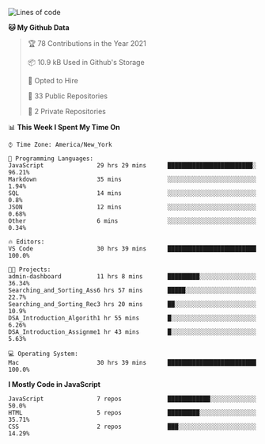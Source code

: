 <!--START_SECTION:waka-->
![Lines of code](https://img.shields.io/badge/From%20Hello%20World%20I%27ve%20Written-120847%20lines%20of%20code-blue)

**🐱 My Github Data** 

> 🏆 78 Contributions in the Year 2021
 > 
> 📦 10.9 kB Used in Github's Storage 
 > 
> 💼 Opted to Hire
 > 
> 📜 33 Public Repositories 
 > 
> 🔑 2 Private Repositories  
 > 
📊 **This Week I Spent My Time On** 

```text
⌚︎ Time Zone: America/New_York

💬 Programming Languages: 
JavaScript               29 hrs 29 mins      ████████████████████████░   96.21% 
Markdown                 35 mins             ░░░░░░░░░░░░░░░░░░░░░░░░░   1.94% 
SQL                      14 mins             ░░░░░░░░░░░░░░░░░░░░░░░░░   0.8% 
JSON                     12 mins             ░░░░░░░░░░░░░░░░░░░░░░░░░   0.68% 
Other                    6 mins              ░░░░░░░░░░░░░░░░░░░░░░░░░   0.34%

🔥 Editors: 
VS Code                  30 hrs 39 mins      █████████████████████████   100.0%

🐱‍💻 Projects: 
admin-dashboard          11 hrs 8 mins       █████████░░░░░░░░░░░░░░░░   36.34% 
Searching_and_Sorting_Ass6 hrs 57 mins       █████░░░░░░░░░░░░░░░░░░░░   22.7% 
Searching_and_Sorting_Rec3 hrs 20 mins       ██░░░░░░░░░░░░░░░░░░░░░░░   10.9% 
DSA_Introduction_Algorith1 hr 55 mins        █░░░░░░░░░░░░░░░░░░░░░░░░   6.26% 
DSA_Introduction_Assignme1 hr 43 mins        █░░░░░░░░░░░░░░░░░░░░░░░░   5.63%

💻 Operating System: 
Mac                      30 hrs 39 mins      █████████████████████████   100.0%

```

**I Mostly Code in JavaScript** 

```text
JavaScript               7 repos             ████████████░░░░░░░░░░░░░   50.0% 
HTML                     5 repos             █████████░░░░░░░░░░░░░░░░   35.71% 
CSS                      2 repos             ███░░░░░░░░░░░░░░░░░░░░░░   14.29%

```



<!--END_SECTION:waka-->
